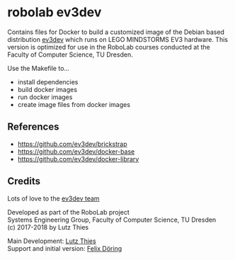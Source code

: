 # robolab ev3dev

Contains files for Docker to build a customized image of the Debian based distribution [ev3dev](http://www.ev3dev.org/) which runs on LEGO MINDSTORMS EV3 hardware. This version is optimized for use in the RoboLab courses conducted at the Faculty of Computer Science, TU Dresden.

Use the Makefile to...
* install dependencies
* build docker images
* run docker images
* create image files from docker images

## References

* https://github.com/ev3dev/brickstrap
* https://github.com/ev3dev/docker-base
* https://github.com/ev3dev/docker-library

## Credits

Lots of love to the [ev3dev team](https://github.com/ev3dev)

Developed as part of the RoboLab project  
Systems Engineering Group, Faculty of Computer Science, TU Dresden  
(c) 2017-2018 by Lutz Thies

Main Development: [Lutz Thies](https://github.com/7hal32)  
Support and initial version: [Felix Döring](https://github.com/h4llow3En)
